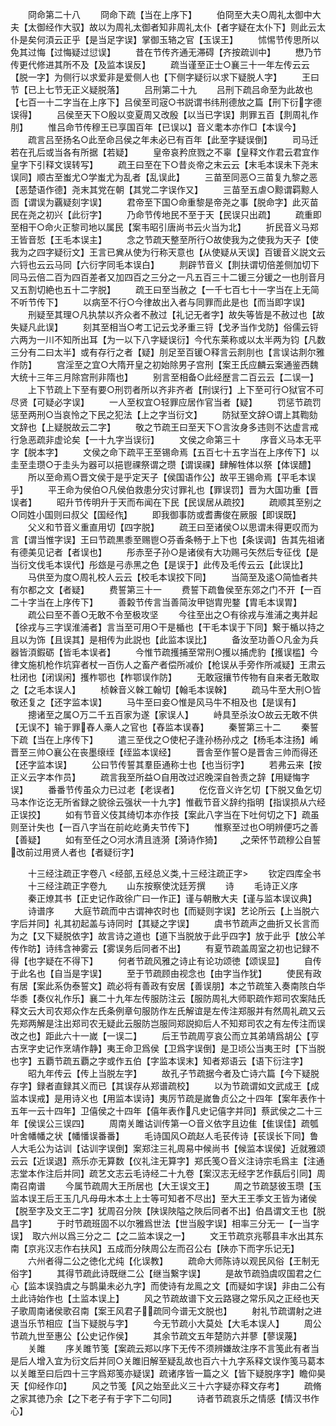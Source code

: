 <!-- { "loadSidebar": true } -->
　　冏命第二十八
　　冏命下疏【当在上序下】
　　伯冏至大夫○周礼太御中大夫【太御经作大驭】故以为周礼太御者知非周礼太仆【者字疑在太仆下】则此云太仆是矣何湏云正乎【是当足字误】掌御玉辂之官【玉误王】
　　怵惕节传思所以免其过悔【过悔疑过愆误】
　　昔在节传齐通无滞碍【齐按疏训中】
　　懋乃节传更代修进其所不及【及监本误反】
　　疏当谨至正士○襄三十一年左传云云【脱一字】为侧行以求爱非是爱侧人也【下侧字疑衍以求下疑脱人字】
　　王曰节【已上七节无正义疑脱落】
　　吕刑第二十九
　　吕刑下疏吕命至为此故也【七百一十二字当在上序下】吕侯至司宼○书説谓书纬刑德放之篇【刑下衍字德误得】
　　吕侯至天下○殷以变夏周又改殷【以当已字误】剕罪五百【剕周礼作刖】
　　惟吕命节传穆王已享国百年【已误以】音义耄本亦作□【本误今】
　　疏言吕至扬名○此至命吕侯之年未必已有百年【此至字疑误倒】
　　司马迁若在孔后或当各有所据【若疑】
　　皇帝哀矜庶戮之不辜【皇释文作君云君宜作皇字下引释文误转写】
　　疏王曰至在下○昔炎帝之末云云【末毛本误未下尧末误同】顺古至蚩尤○学蚩尤为乱者【乱误此】
　　三苗至同恶○三苗复九黎之恶【恶楚语作德】尧末其党在朝【其党二字误作又】
　　三苗至五虐○黥谓羁黥人靣【谓误为覊疑刻字误】
　　君帝至下国○命重黎是帝尧之事【脱命字】此灭苗民在尧之初兴【此衍字】
　　乃命节传地民不至于天【民误只出疏】
　　疏重即至相干○命火正黎司地以属民【案韦昭引唐尚书云火当为北】
　　折民音义马郑王皆音悊【王毛本误主】
　　念之节疏天整至所行○故使我为之使我为天子【使我为之四字疑衍文】王言已兾从使为行称天意也【从使疑从天误】百锾音义説文云六锊也云云马同【六衍字同毛本误白】
　　剕辟节音义【剕扶谓切倍差侧加切下同马云倍二百为四百差者又加四百之三分之一凡五百三十二锾三分锾之一也刖音月又五割切絶也五十二字脱】
　　疏王曰至当赦之【一千七百七十一字当在上无简不听节传下】
　　以病至不行○今律故出入者与同罪而此是也【而当即字误】
　　刑疑至其理○凡执禁以齐众者不赦过【礼记无者字】故失等皆是不赦过也【故失疑凡此误】
　　刻其至相当○考工记云戈矛重三锊【戈矛当作戈防】俗儒云锊六两为一川不知所出耳【为一以下八字疑误衍】今代东莱称或以太半两为钧【凡数三分有二曰太半】或有存行之者【疑】刖足至百锾○释言云剕刖也【言误诂剕尔雅作防】
　　宫淫至之宜○大隋开皇之初始除男子宫刑【案王氏应麟云案通鉴西魏大统十三年三月除宫刑非隋也】
　　别言至相备○此经歴言二百云云【二误一】
　　上下节疏上下至有要○刑罚者所以齐非齐者【刑误行】上下至可行○狱官不可尽贤【可疑必字误】
　　一人至权宜○轻罪应居作官当者【疑】
　　罚惩节疏罚惩至两刑○当哀怜之下民之犯法【上之字当衍文】
　　防狱至文辞○谓上其鞫劾文辞也【上疑脱故云二字】
　　敬之节疏王曰至天下○言汝身多违则不达虚言戒行急恶疏非虚论矣【一十九字当误衍】
　　文侯之命第三十
　　序音义马本无平字【脱本字】
　　文侯之命下疏平王至锡命焉【五百七十五字当在上序传下】以圭至圭瓒○于圭头为器可以挹鬯祼祭谓之瓒【谓误祼】肆解牲体以祭【体误醴】
　　所以至命焉○晋文侯于是乎定天子【侯国语作公】故平王锡命焉【平毛本误乎】
　　平王命为侯伯○凡侯伯救患分灾讨罪礼也【罪误罚】晋为大国功重【晋误者】
　　昭升节传明升于天而布闻在下民【民误居从疏挍】
　　疏顺其至别之○同姓小国则曰叔父【国经作】
　　即我御事防或耆夀俊在厥服【即误既】
　　父义和节音义重直用切【四字脱】
　　疏王曰至诸侯○以思谓未得更叹而为言【谓当惟字误】王曰节疏黒黍至赐鬯○芬香条畅于上下也【条误调】告其先祖诸有德美见记者【者误也】
　　彤赤至子孙○是诸侯有大功赐弓矢然后专征伐【是当衍文伐毛本误代】彤玈是弓赤黑之色【是误于】此传及毛传云云【此误比】
　　马供至为度○周礼校人云云【校毛本误挍下同】
　　当简至及逺○简恤者共有尔都之文【者疑】
　　费誓第三十一
　　费誓下疏鲁侯至东郊之门不开【一百二十字当在上序传下】
　　善糓节传言当善简汝甲铠胄兜鍪【胄毛本误胃】
　　疏公曰至不善○无敢不令至极攻坚
　　今往至出之○有徐戎与淮浦之夷并起【徐戎与三字误淮浦者】言当至可用○干是楯也【干毛本误于下同】繋于楯以持之且以为饰【且误其】是相传为此説也【此监本误比】
　　备汝至功善○凡金为兵器皆湏鍜砺【皆毛本误者】
　　今惟节疏擭捕至常刑○擭以捕虎豹【擭误槛】今律文施机枪作坑穽者杖一百伤人之畜产者偿所减价【枪误从手旁作所减疑】王肃云杜闭也【闭误闲】擭柞鄂也【柞鄂误作防】
　　无敢宼攘节传物有自来者无敢取之【之毛本误人】
　　桢榦音义榦工翰切【翰毛本误榦】
　　疏马牛至大刑○皆敬还复之【还字监本误】
　　马牛至曰妾○惟是风马牛不相及也【是误有】
　　摠诸至之属○万二千五百家为遂【家误人】
　　峙具至杀汝○故云无敢不供【无误不】输于罪舂人槀人之官也【舂监本误春】
　　秦誓第三十二
　　秦誓下疏【当在上序传下】
　　遣三至伐之○使杞子逢孙杨孙戍之【杨毛本注扬】崤晋至三帅○襄公在丧墨缞绖【绖监本误经】
　　晋舎至作誓○是晋舎三帅而得还【还字监本误】
　　公曰节传誓其羣臣通称士也【也当衍字】
　　若弗云来【按正义云字本作员】
　　疏言我至所益○自用改过迟晚深自咎责之辞【用疑悔字误】
　　番番节传虽众力已过老【老误者】
　　仡仡音义许乞切【下脱又鱼乞切马本作讫讫无所省録之貌徐云强状一十九字】惟截节音义辞约指明【指误损从六经正误挍】
　　如有节音义伎其绮切本亦作技【案此八字当在下吐何切之下】疏虽则至计失也【一百八字当在前屹屹勇夫节传下】
　　惟察至过也○明辨便巧之善【善疑】
　　如有至任之○河水清且涟漪【漪诗作猗】
　　之荣怀节疏穆公自誓改前过用贤人者也【者疑衍字】

　　十三经注疏正字卷八
<经部,五经总义类,十三经注疏正字>
　　钦定四库全书
　　十三经注疏正字卷九
　　山东按察使沈廷芳撰
　　诗
　　毛诗正义序
　　秦正燎其书【正史记作政徐广曰一作正】谨与朝散大夫【谨与监本误议典】
　　诗谱序
　　大庭节疏而中古谓神农时也【而疑则字误】艺论所云【上当脱六字后并同】礼其初起盖与诗同时【其疑之字误】
　　虞书节疏声之曲折又长言而为之【又下疑脱依字】故言诗之道也【道下当脱放于此乎四字】放于此乎【放公羊传作昉】诗纬含神雾云【雾误务后同者不出】
　　有夏节疏盖周室之初也记録不得【也字疑在不得下】
　　何者节疏风雅之诗止有论功颂徳【颂误显】
　　自传于此名也【自当是字误】
　　至于节疏顾由视念也【由字当作犹】
　　使民有政有居【案此系伪泰誓文】疏必将有善政有安居【善误朋】本之节疏笙入奏南陔白华华黍【奏仪礼作乐】襄二十九年左传服防注云【服防周礼大师职疏作郑司农案陆氏释文云大司农郑众作左氏条例章句服防作左氏解谊是左传注郑服并有然周礼疏又云先郑两解是注出郑司农无疑此云服防岂服同郑説抑后人不知郑司农之有左传注而误改之也】距此六十一嵗【一误二】
　　后王节疏周亨哀公而立其弟靖爲胡公【亨古烹字史记作烹靖作静】夷王命卫爲侯【卫爲字误倒】是卫顷公当夷王时【下当脱也字】五覇节疏五覇之字或作五伯【字监本误末】知者郑语云【语下衍注字】
　　昭九年传云【传上当脱左字】
　　故孔子节疏据今者及亡诗六篇【今下疑脱存字】録者直録其义而已【其误存从郑谱疏校】
　　以为节疏谓如文武成王【成监本误戒】是用诗义也【用监本误诗】夷厉节疏是嵗鲁贞公之十四年【案年表作十五年一云十四年】卫僖侯之十四年【僖年表作凡史记僖字并同】蔡武侯之二十三年【侯误公三误四】
　　周南关雎诂训传第一○音义依字且边隹【隹误佳】疏瓠叶舍幡幡之状【幡憣误番番】
　　毛诗国风○疏赵人毛苌传诗【苌误长下同】鲁人大毛公为诂训【诂训字误倒】案郑注三礼周易中候尚书【候监本误侯】近就雅颂云云【近误退】燕乐亦无算数【仪礼注无算字】郑氏笺○音义注诗宗毛爲主【注通志堂本作注后并同】疏艺文志云毛诗经二十九卷【案汉志无经字艺作蓺后引同】周南召南谱
　　今属节疏周大王所居也【大王误文王】
　　周之节疏瑟彼玉瓒【玉监本误王后王玉几凡母毋木本土上士等可知者不尽出】至大王王季文王皆为诸侯【脱至字及文王二字】犹周召分陜【陕误陜隘之陜后同者不出】伯昌谓文王也【脱昌字】
　　于时节疏班固不以尔雅爲世法【世当殷字误】相率三分无一【一当字误】　取六州以爲三分之二【之二监本误之一】
　　文王节疏京兆鄠县丰水出其东南【京兆汉志作右扶风】五成而分陕周公左而召公右【陕亦下而字乐记无】
　　六州者得二公之徳化尤纯【化误教】
　　疏命大师陈诗以观民风俗【王制无俗字】
　　其得节疏此诗既继二公【继当繋字误】
　　是故节疏驺虞叹国君之仁心【监本误驺虞之与鹊巢未必九字】而使诗有龙鳯之文【而疑如字误】非由二公有土此诗始作也【土监本误上】
　　风之节疏故谱下文云路寝之常乐风之正经也天子歌周南诸侯歌召南【案王风君子疏同今谱无文脱也】
　　射礼节疏谓射之进退当乐节相应【当下疑脱与字】
　　今无节疏小大莫处【大毛本误人】
　　周公节疏九世至惠公【公史记作侯】
　　其余节疏文五年楚防六并蓼【蓼误蔑】
　　关雎
　　序关雎节笺【案疏云郑以序下无传不须辨嫌故注序不言笺此有者当是后人增入宜为衍文后并同○关雎旧解至疑乱故也百六十九字系释文误作笺马葛本以关雎至曰后四十三字爲郑笺亦疑误】疏诸序皆一篇之义【皆下疑脱序字】瞻仰昊天【仰经作卬】
　　风之节笺【风之始至此义三十六字疑亦释文存考】
　　疏脩之家其徳乃余【之下老子有于字下二句同】
　　诗者节疏哀乐之情感【情汉书作心】
